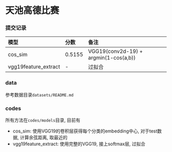 # 天池高德比赛

### 提交记录

|模型|分数|备注|
|:--|:--|:--
|cos_sim|0.5155|VGG19(conv2d-19) + argmin(1-cos(a,b))
|vgg19feature_extract| - |过拟合

### data
参考数据目录`datasets/README.md`


### codes
所有方法在`codes/models`目录, 目前有

- cos_sim: 使用VGG19的卷积层获得每个分类的embedding中心, 对于test数据, 计算余弦距离, 取最近的
- vgg19feature_extract: 使用完整的VGG19, 接上softmax层, 过拟合
